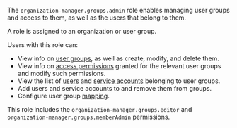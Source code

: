 The `organization-manager.groups.admin` role enables managing user groups and access to them, as well as the users that belong to them.

A role is assigned to an organization or user group.

Users with this role can:
* View info on [user groups](../../../organization/concepts/groups.md), as well as create, modify, and delete them.
* View info on [access permissions](../../../iam/concepts/access-control/index.md) granted for the relevant user groups and modify such permissions.
* View the list of [users](../../../organization/concepts/groups.md) and [service accounts](../../../organization/concepts/groups.md) belonging to user groups.
* Add users and service accounts to and remove them from groups.
* Configure user group [mapping](../../../organization/concepts/add-federation.md#group-mapping).

This role includes the `organization-manager.groups.editor` and `organization-manager.groups.memberAdmin` permissions.